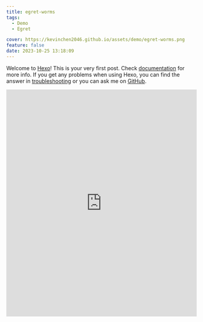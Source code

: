 ```yaml
---
title: egret-worms
tags:
  - Demo
  - Egret

cover: https://kevinchen2046.github.io/assets/demo/egret-worms.png
feature: false
date: 2023-10-25 13:18:09
---
```

Welcome to [Hexo](https://hexo.io/)! This is your very first post. Check [documentation](https://hexo.io/docs/) for more info. If you get any problems when using Hexo, you can find the answer in [troubleshooting](https://hexo.io/docs/troubleshooting.html) or you can ask me on [GitHub](https://github.com/hexojs/hexo/issues).

<iframe
width=100%
height=600
src='https://kevinchen2046.github.io/assets/demo/egret-worms/index.html'
frameborder=0
></iframe>